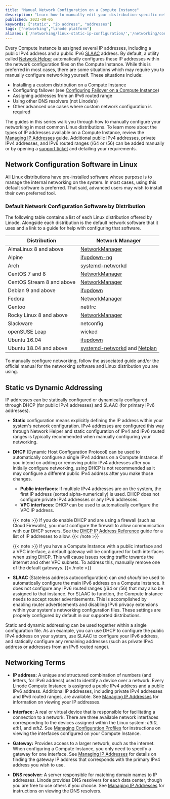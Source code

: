 ```yaml
---
title: "Manual Network Configuration on a Compute Instance"
description: "Learn how to manually edit your distribution-specific network configuration files to set static IPs, routes and DNS resolvers."
published: 2023-09-05
keywords: ["static", "ip address", "addresses"]
tags: ["networking","linode platform"]
aliases: ['/networking/linux-static-ip-configuration/','/networking/configuring-static-ip-interfaces/','/networking/linode-network/linux-static-ip-configuration/','/guides/linux-static-ip-configuration/','/guides/manual-network-configuration/']
---
```


Every Compute Instance is assigned several IP addresses, including a public IPv4 address and a public IPv6 [SLAAC](https://en.wikipedia.org/wiki/IPv6#Stateless_address_autoconfiguration_.28SLAAC.29) address. By default, a utility called [Network Helper](/docs/products/compute/compute-instances/guides/network-helper/) automatically configures these IP addresses within the network configuration files on the Compute Instance. While this is preferred in most cases, there are some situations which may require you to manually configure networking yourself. These situations include:

- Installing a custom distribution on a Compute Instance
- Configuring failover (see [Configuring Failover on a Compute Instance](/docs/products/compute/compute-instances/guides/failover/))
- Assigning addresses from an IPv6 routed range
- Using other DNS resolvers (not Linode’s)
- Other advanced use cases where custom network configuration is required

The guides in this series walk you through how to manually configure your networking in most common Linux distributions. To learn more about the types of IP addresses available on a Compute Instance, review the [Managing IP Addresses](/docs/products/compute/compute-instances/guides/manage-ip-addresses/#types-of-ip-addresses) guide. Additional public IPv4 addresses, private IPv4 addresses, and IPv6 routed ranges (/64 or /56) can be added manually or by opening a [support ticket](/docs/products/platform/get-started/guides/support/) and detailing your requirements.

## Network Configuration Software in Linux

All Linux distributions have pre-installed software whose purpose is to manage the internal networking on the system. In most cases, using this default software is preferred. That said, advanced users may wish to install their own preferred tool.

### Default Network Configuration Software by Distribution

The following table contains a list of each Linux distribution offered by Linode. Alongside each distribution is the default network software that it uses and a link to a guide for help with configuring that software.

| Distribution | Network Manager |
| -- | -- |
| AlmaLinux 8 and above | [NetworkManager](/docs/products/compute/compute-instances/guides/networkmanager/) |
| Alpine | [ifupdown-ng](/docs/products/compute/compute-instances/guides/ifupdown/) |
| Arch | [systemd-networkd](/docs/products/compute/compute-instances/guides/systemd-networkd/) |
| CentOS 7 and 8 | [NetworkManager](/docs/products/compute/compute-instances/guides/networkmanager/) |
| CentOS Stream 8 and above | [NetworkManager](/docs/products/compute/compute-instances/guides/networkmanager/) |
| Debian 9 and above | [ifupdown](/docs/products/compute/compute-instances/guides/ifupdown/) |
| Fedora | [NetworkManager](/docs/products/compute/compute-instances/guides/networkmanager/) |
| Gentoo | netifrc |
| Rocky Linux 8 and above | [NetworkManager](/docs/products/compute/compute-instances/guides/networkmanager/) |
| Slackware | netconfig |
| openSUSE Leap | wicked |
| Ubuntu 16.04 | [ifupdown](/docs/products/compute/compute-instances/guides/ifupdown/) |
| Ubuntu 18.04 and above | [systemd-networkd](/docs/products/compute/compute-instances/guides/systemd-networkd/) and [Netplan](/docs/products/compute/compute-instances/guides/netplan/) |

To manually configure networking, follow the associated guide and/or the official manual for the networking software and Linux distribution you are using.

## Static vs Dynamic Addressing

IP addresses can be statically configured or dynamically configured through DHCP (for public IPv4 addresses) and SLAAC (for primary IPv6 addresses).

- **Static** configuration means explicitly defining the IP address within your system's network configuration. IPv4 addresses are configured this way through Network Helper and static configuration of IPv4 and IPv6 routed ranges is typically recommended when manually configuring your networking.

- **DHCP** (Dynamic Host Configuration Protocol) can be used to automatically configure a single IPv4 address on a Compute Instance. If you intend on adding or removing public IPv4 addresses after you initially configure networking, using DHCP is not recommended as it may configure a different public IPv4 address after you make those changes.
    - **Public interfaces**: If multiple IPv4 addresses are on the system, the first IP address (sorted alpha-numerically) is used. DHCP does not configure private IPv4 addresses or any IPv6 addresses.
    - **VPC interfaces**: DHCP can be used to automatically configure the VPC IP address.

    {{< note >}}
    If you do enable DHCP and are using a firewall (such as Cloud Firewalls), you must configure the firewall to allow communication with our DHCP servers. See the [DHCP IP Address Reference](/docs/guides/dhcp-ip-address-reference/) guide for a list of IP addresses to allow.
    {{< /note >}}

    {{< note >}}
    If you have a Compute Instance with a public interface and a VPC interface, a default gateway will be configured for both interfaces when using DHCP. This will cause issues routing traffic towards the internet and other VPC subnets. To address this, manually remove one of the default gateways.
    {{< /note >}}

- **SLAAC** (Stateless address autoconfiguration) can *and should* be used to automatically configure the main IPv6 address on a Compute Instance. It does not configure any IPv6 routed ranges (/64 or /56) that may also be assigned to that instance. For SLAAC to function, the Compute Instance needs to accept router advertisements. This is accomplished by enabling router advertisements and disabling IPv6 privacy extensions within your system's networking configuration files. These settings are properly configured by default in our supported distributions.

Static and dynamic addressing can be used together within a single configuration file. As an example, you can use DHCP to configure the public IPv4 address on your system, use SLAAC to configure your IPv6 address, and statically configure any remaining addresses (such as private IPv4 address or addresses from an IPv6 routed range).

## Networking Terms

- **IP address:** A unique and structured combination of numbers (and letters, for IPv6 address) used to identify a device over a network. Every Linode Compute Instance is assigned a public IPv4 address and a public IPv6 address. Additional IP addresses, including private IPv4 addresses and IPv6 routed ranges, are available. See [Managing IP Addresses](/docs/products/compute/compute-instances/guides/manage-ip-addresses/) for information on viewing your IP addresses.

- **Interface:** A real or virtual device that is responsible for facilitating a connection to a network. There are three available network interfaces corresponding to the devices assigned within the Linux system: *eth0*, *eth1*, and *eth2*. See [Managing Configuration Profiles](/docs/products/compute/compute-instances/guides/configuration-profiles/) for instructions on viewing the interfaces configured on your Compute Instance.

- **Gateway:** Provides access to a larger network, such as the internet. When configuring a Compute Instance, you only need to specify a gateway for one interface. See [Managing IP Addresses](/docs/products/compute/compute-instances/guides/manage-ip-addresses/) for details on finding the gateway IP address that corresponds with the primary IPv4 address you wish to use.

- **DNS resolver:** A server responsible for matching domain names to IP addresses. Linode provides DNS resolvers for each data center, though you are free to use others if you choose. See [Managing IP Addresses](/docs/products/compute/compute-instances/guides/manage-ip-addresses/#viewing-the-dns-resolvers-ip-addresses) for instructions on viewing the DNS resolvers.